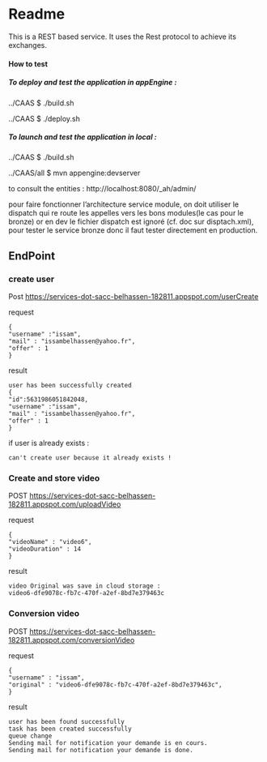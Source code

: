 # Readme
This is a REST based service. It uses the Rest protocol to achieve its exchanges.

#### How to test

##### To deploy and test the application in appEngine : 

../CAAS $ ./build.sh

../CAAS $ ./deploy.sh

##### To launch and test the application in local : 


   ../CAAS $  ./build.sh
    
   ../CAAS/all $ mvn appengine:devserver
   
to consult the entities :  http://localhost:8080/_ah/admin/

pour faire fonctionner l’architecture service module, on doit utiliser le dispatch
qui re route les appelles vers les bons modules(le cas pour le bronze) or en dev le fichier dispatch est ignoré (cf.
doc sur disptach.xml), 
pour tester le service bronze donc il faut tester directement en production.

## EndPoint
### create user
Post https://services-dot-sacc-belhassen-182811.appspot.com/userCreate

request
```
{
"username" :"issam",
"mail" : "issambelhassen@yahoo.fr",
"offer" : 1
}
```

result
```
user has been successfully created 
{
"id":5631986051842048,
"username" :"issam",
"mail" : "issambelhassen@yahoo.fr",
"offer" : 1
}
```
if user is already exists : 
```
can't create user because it already exists ! 
```

### Create and store video
POST https://services-dot-sacc-belhassen-182811.appspot.com/uploadVideo

request
```
{
"videoName" : "video6",
"videoDuration" : 14
}

```

result
```
video Original was save in cloud storage : 
video6-dfe9078c-fb7c-470f-a2ef-8bd7e379463c

```
### Conversion video
POST https://services-dot-sacc-belhassen-182811.appspot.com/conversionVideo

request
```
{
"username" : "issam",
"original" : "video6-dfe9078c-fb7c-470f-a2ef-8bd7e379463c",
}
```

result
```
user has been found successfully 
task has been created successfully 
queue change 
Sending mail for notification your demande is en cours.
Sending mail for notification your demande is done.
```
